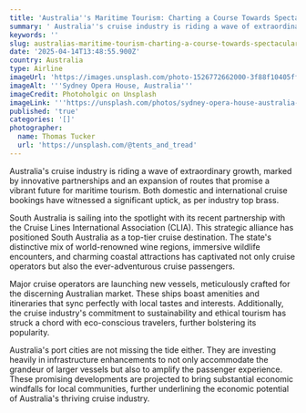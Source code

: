 ```yaml
---
title: 'Australia''s Maritime Tourism: Charting a Course Towards Spectacular Growth'
summary: ' Australia''s cruise industry is riding a wave of extraordinary growth, marked by innovative partnerships and an expansion of routes that promise a vib...'
keywords: ''
slug: australias-maritime-tourism-charting-a-course-towards-spectacular-growth
date: '2025-04-14T13:48:55.900Z'
country: Australia
type: Airline
imageUrl: 'https://images.unsplash.com/photo-1526772662000-3f88f10405ff'
imageAlt: '''Sydney Opera House, Australia'''
imageCredit: Photoholgic on Unsplash
imageLink: '''https://unsplash.com/photos/sydney-opera-house-australia-jK9dT34TfuI'''
published: 'true'
categories: '[]'
photographer:
  name: Thomas Tucker
  url: 'https://unsplash.com/@tents_and_tread'
---
```






Australia's cruise industry is riding a wave of extraordinary growth, marked by innovative partnerships and an expansion of routes that promise a vibrant future for maritime tourism. Both domestic and international cruise bookings have witnessed a significant uptick, as per industry top brass.

South Australia is sailing into the spotlight with its recent partnership with the Cruise Lines International Association (CLIA). This strategic alliance has positioned South Australia as a top-tier cruise destination. The state's distinctive mix of world-renowned wine regions, immersive wildlife encounters, and charming coastal attractions has captivated not only cruise operators but also the ever-adventurous cruise passengers.

Major cruise operators are launching new vessels, meticulously crafted for the discerning Australian market. These ships boast amenities and itineraries that sync perfectly with local tastes and interests. Additionally, the cruise industry's commitment to sustainability and ethical tourism has struck a chord with eco-conscious travelers, further bolstering its popularity.

Australia's port cities are not missing the tide either. They are investing heavily in infrastructure enhancements to not only accommodate the grandeur of larger vessels but also to amplify the passenger experience. These promising developments are projected to bring substantial economic windfalls for local communities, further underlining the economic potential of Australia's thriving cruise industry.
